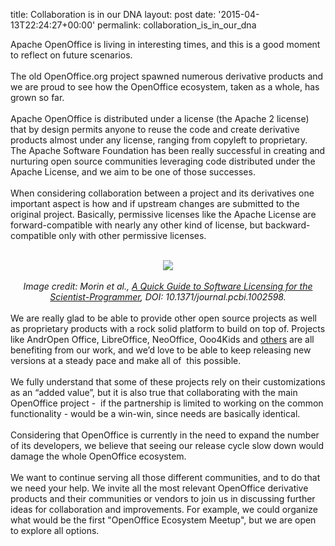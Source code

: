 title: Collaboration is in our DNA
layout: post
date: '2015-04-13T22:24:27+00:00'
permalink: collaboration_is_in_our_dna

Apache OpenOffice is living in interesting times, and this is a good moment to reflect on future scenarios.<br /><br />The old OpenOffice.org project spawned numerous derivative products and we are proud to see how the OpenOffice ecosystem, taken as a whole, has grown so far.<br /><br />Apache OpenOffice is distributed under a license (the Apache 2 license) that by design permits anyone to reuse the code and create derivative products almost under any license, ranging from copyleft to proprietary. The Apache Software Foundation has been really successful in creating and nurturing open source communities leveraging code distributed under the Apache License, and we aim to be one of those successes.<br /><br />When considering collaboration between a project and its derivatives one important aspect is how and if upstream changes are submitted to the original project. Basically, permissive licenses like the Apache License are forward-compatible with nearly any other kind of license, but backward-compatible only with other permissive licenses.<br /> <br /> 
  <div align="center"><img align="middle" src="https://blogs.apache.org/OOo/mediaresource/0485a3f0-691a-4878-9f4e-346c61d0f0a1" /><br /></div><br /> 
  <div align="center"><i>Image credit: Morin et al., <a href="http://journals.plos.org/ploscompbiol/article?id=10.1371/journal.pcbi.1002598">A Quick Guide to Software Licensing for the Scientist-Programmer</a>, DOI: 10.1371/journal.pcbi.1002598.</i><br /></div><br />We are really glad to be able to provide other open source projects as well as proprietary products with a rock solid platform to build on top of. Projects like AndrOpen Office, LibreOffice, NeoOffice, Ooo4Kids and <a href="http://www.openoffice.org/porting/">others</a> are all benefiting from our work, and we’d love to be able to keep releasing new versions at a steady pace and make all of&nbsp; this possible.<br /><br />We fully understand that some of these projects rely on their customizations as an “added value”, but it is also true that collaborating with the main OpenOffice project -&nbsp; if the partnership is limited to working on the common functionality - would be a win-win, since needs are basically identical. <br /><br />Considering that OpenOffice is currently in the need to expand the number of its developers, we believe that seeing our release cycle slow down would damage the whole OpenOffice ecosystem.<br /> <br />We want to continue serving all those different communities, and to do that we need your help. We invite all the most relevant OpenOffice derivative products and their communities or vendors to join us in discussing further ideas for collaboration and improvements. For example, we could organize what would be the first &quot;OpenOffice Ecosystem Meetup&quot;, but we are open to explore all options.<br />
